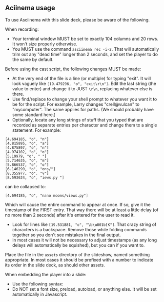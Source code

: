## Aciinema usage

To use Asciinema with this slide deck, please be aware of the following.

When recording:

* Your terminal window MUST be set to exactly 104 columns and 20 rows. It won't size properly otherwise.
* You MUST use the command `asciinema rec -i-2`.  That will automatically trim out any "dead time" longer than 2 seconds, and set the player to do the same by default.

Before using the cast script, the following changes MUST be made:

* At the very end of the file is a line (or multiple) for typing "exit".  It will look vaguely like `[19.479296, "o", "exit\r\n"]`.  Edit the last string (the value to enter) and change it to JUST `\r\n`, replacing whatever else is there.
* Use find/replace to change your shell prompt to whatever you want it to be for the script.  For example, Larry changes "crell@vulcan" to "mycomputer".  The same applies for paths.  (We should probably have some standard here.)
* Optionally, locate any long strings of stuff that you typed that are recorded as separate entries per character and change them to a single statement.  For example:

```
[4.694185, "o", "n"]
[4.815895, "o", "a"]
[4.875897, "o", "n"]
[4.974102, "o", "o"]
[5.19979, "o", " "]
[5.714635, "o", "m"]
[5.866537, "o", "o"]
[6.146299, "o", "ons/"]
[8.355977, "o", "v"]
[8.593624, "o", "iews.py "]
```

can be collapsed to:

```
[4.694185, "o", "nano moons/views.py"]
```

Which will cause the entire command to appear at once.  If so, give it the timestamp of the FIRST entry.  That way there will be at least a little delay (of no more than 2 seconds) after it's entered for the user to read it.

* Look for lines like `[19.531881, "o", "\b\u001b[K"]`.  That crazy string of characters is a backspace.  Remove those while folding commands together so you don't see mistakes in the final output.
* In most cases it will not be necessary to adjust timestamps (as any long delays will automatically be squished), but you can if you want to.

Place the file in the `assets` directory of the slideshow, named something appropriate.  In most cases it should be prefixed with a number to indicate its order in the slide deck, as should other assets.

When embedding the player into a slide:

* Use the following syntax: <asciinema-player src="images/size20x104.cast"></asciinema-player>
* Do NOT set a font size, preload, autoload, or anything else. It will be set automatically in Javascript.

